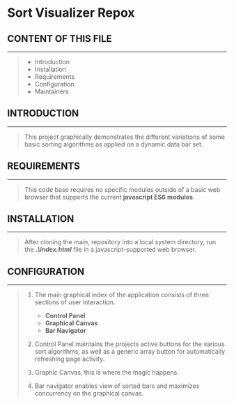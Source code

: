# Sort Visualizer Repox

## CONTENT OF THIS FILE
***
> - Introduction
> - Installation
> - Requirements
> - Configuration
> - Maintainers

## INTRODUCTION
***
> This project graphically demonstrates the different variations of some basic sorting algorithms as applied on a dynamic data bar set.

## REQUIREMENTS
***
> This code base requires no specific modules outside of a basic web browser that supports the current **javascript ES6 modules**.

## INSTALLATION
***
> After cloning the main, repository into a local system directory, run the ***.\index.html*** file in a javascript-supported web browser.

## CONFIGURATION
***
> 1. The main graphical index of the application consists of three sections of user interaction.
>     - **Control Panel**
>     - **Graphical Canvas**
>     - **Bar Navigator**
>
> 2. Control Panel maintains the projects active buttons for the various sort algorithms, as well as a generic array button for automatically refreshing page activity.
> 3. Graphic Canvas, this is where the magic happens.
> 4. Bar navigator enables view of sorted bars and maximizes concurrency on the graphical canvas.
